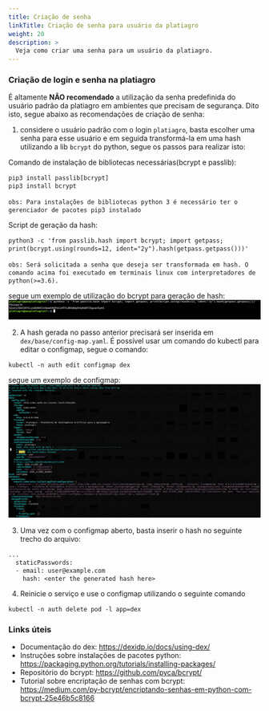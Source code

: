```yaml
---
title: Criação de senha
linkTitle: Criação de senha para usuário da platiagro
weight: 20
description: >
  Veja como criar uma senha para um usuário da platiagro.
---
```


### Criação de login e senha na platiagro

É altamente __NÃO recomendado__ a utilização da senha predefinida do usuário padrão da platiagro em ambientes que precisam de segurança. Dito isto, segue abaixo as recomendações de criação de senha: 

1. considere o usuário padrão com o login `platiagro`, basta escolher uma senha para esse usuário e em seguida transformá-la em uma hash utilizando a lib `bcrypt` do python, segue os passos para realizar isto: 

Comando de instalação de bibliotecas necessárias(bcrypt e passlib):
```
pip3 install passlib[bcrypt]
pip3 install bcrypt

obs: Para instalações de bibliotecas python 3 é necessário ter o gerenciador de pacotes pip3 instalado 

```
Script de geração da hash: 
```
python3 -c 'from passlib.hash import bcrypt; import getpass; print(bcrypt.using(rounds=12, ident="2y").hash(getpass.getpass()))'

obs: Será solicitada a senha que deseja ser transformada em hash. O comando acima foi executado em terminais linux com interpretadores de python(>=3.6).

```
segue um exemplo de utilização do bcrypt para geração de hash: ![Hash generation file](/images/hash_generation.png)

2. A hash gerada no passo anterior precisará ser inserida em `dex/base/config-map.yaml`. É possível usar um comando do kubectl para editar o configmap, segue o comando: 

```
kubectl -n auth edit configmap dex

```
segue um exemplo de configmap: ![Config map file](/images/configmap.png)

3. Uma vez com o configmap aberto, basta inserir o hash no seguinte trecho do arquivo:

```
...
  staticPasswords:
  - email: user@example.com
    hash: <enter the generated hash here>

```  


4. Reinicie o serviço e use o configmap utilizando o seguinte comando
  
```
kubectl -n auth delete pod -l app=dex

``` 
### Links úteis
- Documentação do dex: https://dexidp.io/docs/using-dex/
- Instruções sobre instalações de pacotes python: https://packaging.python.org/tutorials/installing-packages/
- Repositório do bcrypt: https://github.com/pyca/bcrypt/ 
- Tutorial sobre encriptação de senhas com bcrypt: https://medium.com/py-bcrypt/encriptando-senhas-em-python-com-bcrypt-25e46b5c8166

